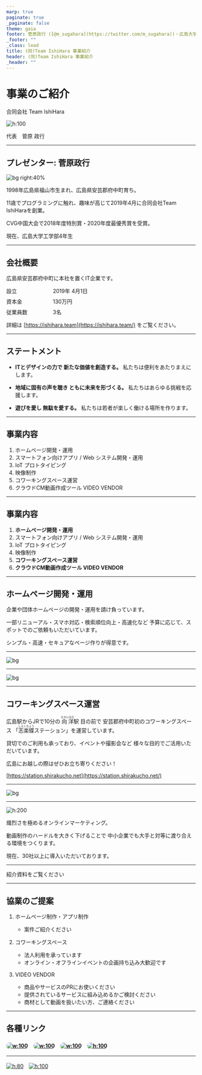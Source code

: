 ```yaml
---
marp: true
paginate: true
_paginate: false
theme: gaia
footer: 菅原政行 ([@m_sugahara](https://twitter.com/m_sugahara))・広島大学工学部・合同会社 Team IshiHara 代表
_footer: ""
_class: lead
title: (同)Team IshiHara 事業紹介
header: (同)Team IshiHara 事業紹介
_header: ""
---
```


<style>
* {
    font-family: "Yu Gothic UI" Osaka sans-serif;
}

img {
    vertical-align: middle
}

dl {
    display: grid;
    grid-template-columns: 1fr 5fr;
    grid-gap: 0.5rem 0;
}
</style>

# 事業のご紹介

合同会社 Team IshiHara

![h:100](https://lh5.googleusercontent.com/_jkxC2Lwa1hgklYadULC30TBtTBOZVsX67NwKE54sLo65KPlHIkcdMblx30fdDUJ8akr53mHt0IzwqhfnkvMGuA=w16383)

代表　菅原 政行

---

## プレゼンター: 菅原政行

![bg right:40%](https://avatars.githubusercontent.com/u/106807210?v=4)

1998年広島県福山市生まれ、広島県安芸郡府中町育ち。

11歳でプログラミングに触れ、趣味が高じて2019年4月に合同会社Team IshiHaraを創業。

CVG中国大会で2018年度特別賞・2020年度最優秀賞を受賞。

現在、広島大学工学部4年生

---

## 会社概要

広島県安芸郡府中町に本社を置くIT企業です。

<dl>
    <dt>設立</dt>
    <dd>2019年 4月1日</dd>
    <dt>資本金</dt>
    <dd>130万円</dd>
    <dt>従業員数</dt>
    <dd>3名</dd>
</dl>

詳細は [https://ishihara.team](https://ishihara.team/) をご覧ください。

---

## ステートメント

- **ITとデザインの力で 新たな価値を創造する。**
    私たちは便利をあたりまえにします。

- **地域に固有の声を聴き ともに未来を形づくる。**
    私たちはあらゆる挑戦を応援します。

- **遊びを愛し 無駄を愛する。**
    私たちは若者が楽しく働ける場所を作ります。

---

## 事業内容

1. ホームページ開発・運用
1. スマートフォン向けアプリ / Web システム開発・運用
1. IoT プロトタイピング
1. 映像制作
1. コワーキングスペース運営
1. クラウドCM動画作成ツール VIDEO VENDOR

---

## 事業内容

1. **ホームページ開発・運用**
1. スマートフォン向けアプリ / Web システム開発・運用
1. IoT プロトタイピング
1. 映像制作
1. **コワーキングスペース運営**
1. **クラウドCM動画作成ツール VIDEO VENDOR**
---

<!-- class: lead -->

## ホームページ開発・運用

企業や団体ホームページの開発・運用を請け負っています。

一部リニューアル・スマホ対応・検索順位向上・高速化など
予算に応じて、スポットでのご依頼もいただいています。

シンプル・高速・セキュアなページ作りが得意です。

---

<!--
_header: ''
_footer: '合唱団ある'
-->

![bg](https://qiita-image-store.s3.ap-northeast-1.amazonaws.com/0/116845/a4cfd04d-49da-2610-641c-6227726bb651.png)

---

<!--
_header: ''
_footer: '株式会社コムテック広島'
-->

![bg](https://qiita-image-store.s3.ap-northeast-1.amazonaws.com/0/116845/3eefc129-99ce-040f-f2d6-f29902e330b0.png)

---

## コワーキングスペース運営

広島駅からJRで10分の <ruby>向洋<rt>むかいなだ</rt></ruby>駅 目の前で
安芸郡府中町初のコワーキングスペース
「<ruby>志楽蝶<rt>しらくちょう</rt></ruby>ステーション」を運営しています。

貸切でのご利用も承っており、イベントや撮影会など
様々な目的でご活用いただいています。

広島にお越しの際はぜひお立ち寄りください！

[https://station.shirakucho.net](https://station.shirakucho.net/)

---

<!--
_header: ''
_footer: ''
-->

![bg](https://cdnspacemarket.com/uploads/attachments/923385/image.jpg?width=780&height=439&fit=crop&quality=75&format=jpg&dpr=2&auto=webp)

---

![h:200](https://video-vendor.ishihara.team/logo_center.svg)

熾烈さを極めるオンラインマーケティング。

動画制作のハードルを大きく下げることで
中小企業でも大手と対等に渡り合える環境をつくります。

現在、30社以上に導入いただいております。

---

<!--
_header: ''
_footer: ''
_paginate:
-->

紹介資料をご覧ください

---

<!--
class:
_footer: ''
 -->

## 協業のご提案

1. ホームページ制作・アプリ制作
    - 案件ご紹介ください

1. コワーキングスペース
    - 法人利用を承っています
    - オンライン・オフラインイベントの企画持ち込み大歓迎です

1. VIDEO VENDOR
    - 商品やサービスのPRにお使いください
    - 提供されているサービスに組み込めるかご検討ください
    - 商材として動画を扱いたい方、ご連絡ください

---

<!-- _class: lead -->

## 各種リンク

<style>
h4 img {
    border-radius: 100px
}
</style>

#### [![w:100](https://facebookbrand.com/wp-content/uploads/2019/04/f_logo_RGB-Hex-Blue_512.png?w=512&h=512)](https://fb.me/plageoj)　[![w:100](https://cdn.icon-icons.com/icons2/1907/PNG/512/iconfinder-twitter-4555883_121368.png)](https://twitter.com/m_sugahara)　[![w:100](https://cdn4.iconfinder.com/data/icons/social-messaging-ui-color-shapes-2-free/128/social-linkedin-circle-512.png)](https://linkedin.com/in/plageoj)　[![h:100](https://scontent-sjc3-1.xx.fbcdn.net/v/t1.18169-9/16406572_1407879959230404_6144472835416013304_n.png?_nc_cat=111&ccb=1-7&_nc_sid=09cbfe&_nc_ohc=WTSmkT2bdVYAX_hds-Y&_nc_oc=AQkboWy5I4imbxzad2B6y_5jM1ocavRVXrKQGLplEc65nxtfM4ogFK59WDKiVE4NM50&_nc_ht=scontent-sjc3-1.xx&oh=00_AT-WX1JIl24GfFquLfPVGryzvp9unScPMO6i_6mY3ouVQg&oe=62FEB07E)](https://8card.net/p/plageoj)

<hr>

[![h:80](https://lh5.googleusercontent.com/_jkxC2Lwa1hgklYadULC30TBtTBOZVsX67NwKE54sLo65KPlHIkcdMblx30fdDUJ8akr53mHt0IzwqhfnkvMGuA=w16383)](https://ishihara.team)　[![h:100](https://video-vendor.ishihara.team/logo_center.svg)](https://video-vendor.ishihara.team)
